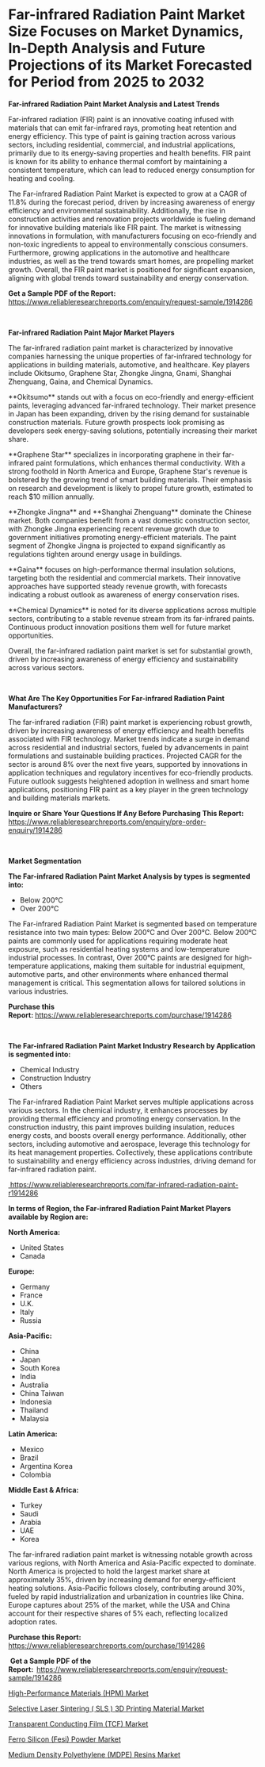 <p><h1>Far-infrared Radiation Paint Market Size Focuses on Market Dynamics, In-Depth Analysis and Future Projections of its Market Forecasted for Period from 2025 to 2032</h1></p><p><strong>Far-infrared Radiation Paint Market Analysis and Latest Trends</strong></p>
<p><p>Far-infrared radiation (FIR) paint is an innovative coating infused with materials that can emit far-infrared rays, promoting heat retention and energy efficiency. This type of paint is gaining traction across various sectors, including residential, commercial, and industrial applications, primarily due to its energy-saving properties and health benefits. FIR paint is known for its ability to enhance thermal comfort by maintaining a consistent temperature, which can lead to reduced energy consumption for heating and cooling.</p><p>The Far-infrared Radiation Paint Market is expected to grow at a CAGR of 11.8% during the forecast period, driven by increasing awareness of energy efficiency and environmental sustainability. Additionally, the rise in construction activities and renovation projects worldwide is fueling demand for innovative building materials like FIR paint. The market is witnessing innovations in formulation, with manufacturers focusing on eco-friendly and non-toxic ingredients to appeal to environmentally conscious consumers. Furthermore, growing applications in the automotive and healthcare industries, as well as the trend towards smart homes, are propelling market growth. Overall, the FIR paint market is positioned for significant expansion, aligning with global trends toward sustainability and energy conservation.</p></p>
<p><strong>Get a Sample PDF of the Report:&nbsp;</strong> <a href="https://www.reliableresearchreports.com/enquiry/request-sample/1914286?utm_campaign=116&utm_medium=2&utm_source=Github&utm_content=ia&utm_term=03042025&utm_id=far-infrared-radiation-paint">https://www.reliableresearchreports.com/enquiry/request-sample/1914286</a></p>
<p>&nbsp;</p>
<p><strong>Far-infrared Radiation Paint Major Market Players</strong></p>
<p><p>The far-infrared radiation paint market is characterized by innovative companies harnessing the unique properties of far-infrared technology for applications in building materials, automotive, and healthcare. Key players include Okitsumo, Graphene Star, Zhongke Jingna, Gnami, Shanghai Zhenguang, Gaina, and Chemical Dynamics.</p><p>**Okitsumo** stands out with a focus on eco-friendly and energy-efficient paints, leveraging advanced far-infrared technology. Their market presence in Japan has been expanding, driven by the rising demand for sustainable construction materials. Future growth prospects look promising as developers seek energy-saving solutions, potentially increasing their market share.</p><p>**Graphene Star** specializes in incorporating graphene in their far-infrared paint formulations, which enhances thermal conductivity. With a strong foothold in North America and Europe, Graphene Star's revenue is bolstered by the growing trend of smart building materials. Their emphasis on research and development is likely to propel future growth, estimated to reach $10 million annually.</p><p>**Zhongke Jingna** and **Shanghai Zhenguang** dominate the Chinese market. Both companies benefit from a vast domestic construction sector, with Zhongke Jingna experiencing recent revenue growth due to government initiatives promoting energy-efficient materials. The paint segment of Zhongke Jingna is projected to expand significantly as regulations tighten around energy usage in buildings.</p><p>**Gaina** focuses on high-performance thermal insulation solutions, targeting both the residential and commercial markets. Their innovative approaches have supported steady revenue growth, with forecasts indicating a robust outlook as awareness of energy conservation rises.</p><p>**Chemical Dynamics** is noted for its diverse applications across multiple sectors, contributing to a stable revenue stream from its far-infrared paints. Continuous product innovation positions them well for future market opportunities.</p><p>Overall, the far-infrared radiation paint market is set for substantial growth, driven by increasing awareness of energy efficiency and sustainability across various sectors.</p></p>
<p>&nbsp;</p>
<p><strong>What Are The Key Opportunities For Far-infrared Radiation Paint Manufacturers?</strong></p>
<p><p>The far-infrared radiation (FIR) paint market is experiencing robust growth, driven by increasing awareness of energy efficiency and health benefits associated with FIR technology. Market trends indicate a surge in demand across residential and industrial sectors, fueled by advancements in paint formulations and sustainable building practices. Projected CAGR for the sector is around 8% over the next five years, supported by innovations in application techniques and regulatory incentives for eco-friendly products. Future outlook suggests heightened adoption in wellness and smart home applications, positioning FIR paint as a key player in the green technology and building materials markets.</p></p>
<p><strong>Inquire or Share Your Questions If Any Before Purchasing This Report:</strong> <a href="https://www.reliableresearchreports.com/enquiry/pre-order-enquiry/1914286?utm_campaign=116&utm_medium=2&utm_source=Github&utm_content=ia&utm_term=03042025&utm_id=far-infrared-radiation-paint">https://www.reliableresearchreports.com/enquiry/pre-order-enquiry/1914286</a></p>
<p>&nbsp;</p>
<p><strong>Market Segmentation</strong></p>
<p><strong>The Far-infrared Radiation Paint Market Analysis by types is segmented into:</strong></p>
<p><ul><li>Below 200℃</li><li>Over 200℃</li></ul></p>
<p><p>The Far-infrared Radiation Paint Market is segmented based on temperature resistance into two main types: Below 200℃ and Over 200℃. Below 200℃ paints are commonly used for applications requiring moderate heat exposure, such as residential heating systems and low-temperature industrial processes. In contrast, Over 200℃ paints are designed for high-temperature applications, making them suitable for industrial equipment, automotive parts, and other environments where enhanced thermal management is critical. This segmentation allows for tailored solutions in various industries.</p></p>
<p><strong>Purchase this Report:&nbsp;</strong><a href="https://www.reliableresearchreports.com/purchase/1914286?utm_campaign=116&utm_medium=2&utm_source=Github&utm_content=ia&utm_term=03042025&utm_id=far-infrared-radiation-paint">https://www.reliableresearchreports.com/purchase/1914286</a></p>
<p>&nbsp;</p>
<p><strong>The Far-infrared Radiation Paint Market Industry Research by Application is segmented into:</strong></p>
<p><ul><li>Chemical Industry</li><li>Construction Industry</li><li>Others</li></ul></p>
<p><p>The Far-infrared Radiation Paint Market serves multiple applications across various sectors. In the chemical industry, it enhances processes by providing thermal efficiency and promoting energy conservation. In the construction industry, this paint improves building insulation, reduces energy costs, and boosts overall energy performance. Additionally, other sectors, including automotive and aerospace, leverage this technology for its heat management properties. Collectively, these applications contribute to sustainability and energy efficiency across industries, driving demand for far-infrared radiation paint.</p></p>
<p><a href="https://www.reliableresearchreports.com/far-infrared-radiation-paint-r1914286?utm_campaign=116&utm_medium=2&utm_source=Github&utm_content=ia&utm_term=03042025&utm_id=far-infrared-radiation-paint">&nbsp;https://www.reliableresearchreports.com/far-infrared-radiation-paint-r1914286</a></p>
<p><strong>In terms of Region, the Far-infrared Radiation Paint Market Players available by Region are:</strong></p>
<p>
    <p> <strong> North America: </strong>
        <ul>
            <li>United States</li>
            <li>Canada</li>
        </ul>
        </p> 
    <p> <strong> Europe: </strong>
        <ul>
            <li>Germany</li>
            <li>France</li>
            <li>U.K.</li>
            <li>Italy</li>
            <li>Russia</li>
        </ul>
        </p> 
    <p> <strong> Asia-Pacific: </strong>
        <ul>
            <li>China</li>
            <li>Japan</li>
            <li>South Korea</li>
            <li>India</li>
            <li>Australia</li>
            <li>China Taiwan</li>
            <li>Indonesia</li>
            <li>Thailand</li>
            <li>Malaysia</li>
        </ul>
        </p> 
    <p> <strong> Latin America: </strong>
        <ul>
            <li>Mexico</li>
            <li>Brazil</li>
            <li>Argentina Korea</li>
            <li>Colombia</li>
        </ul>
        </p> 
    <p> <strong> Middle East & Africa: </strong>
        <ul>
            <li>Turkey</li>
            <li>Saudi</li>
            <li>Arabia</li>
            <li>UAE</li>
            <li>Korea</li>
        </ul>
    </p>
    </p>
<p><p>The far-infrared radiation paint market is witnessing notable growth across various regions, with North America and Asia-Pacific expected to dominate. North America is projected to hold the largest market share at approximately 35%, driven by increasing demand for energy-efficient heating solutions. Asia-Pacific follows closely, contributing around 30%, fueled by rapid industrialization and urbanization in countries like China. Europe captures about 25% of the market, while the USA and China account for their respective shares of 5% each, reflecting localized adoption rates.</p></p>
<p><strong>Purchase this Report: </strong><a href="https://www.reliableresearchreports.com/purchase/1914286?utm_campaign=116&utm_medium=2&utm_source=Github&utm_content=ia&utm_term=03042025&utm_id=far-infrared-radiation-paint">https://www.reliableresearchreports.com/purchase/1914286</a></p>
<p>&nbsp;<strong>Get a Sample PDF of the Report:&nbsp;&nbsp;</strong><a href="https://www.reliableresearchreports.com/enquiry/request-sample/1914286?utm_campaign=116&utm_medium=2&utm_source=Github&utm_content=ia&utm_term=03042025&utm_id=far-infrared-radiation-paint">https://www.reliableresearchreports.com/enquiry/request-sample/1914286</a></p>
<p><strong></strong></p>
<p><p><a href="https://github.com/marlanamarvn/Market-Research-Report-List-1/blob/main/high-performance-materials-hpm-market.md?utm_campaign=116&utm_medium=2&utm_source=Github&utm_content=ia&utm_term=03042025&utm_id=far-infrared-radiation-paint">High-Performance Materials (HPM) Market</a></p><p><a href="https://github.com/castoriffic/Market-Research-Report-List-6/blob/main/selective-laser-sintering-sls-3d-printing-material-market.md?utm_campaign=116&utm_medium=2&utm_source=Github&utm_content=ia&utm_term=03042025&utm_id=far-infrared-radiation-paint">Selective Laser Sintering ( SLS ) 3D Printing Material Market</a></p><p><a href="https://github.com/mookiesville/Market-Research-Report-List-1/blob/main/transparent-conducting-film-tcf-market.md?utm_campaign=116&utm_medium=2&utm_source=Github&utm_content=ia&utm_term=03042025&utm_id=far-infrared-radiation-paint">Transparent Conducting Film (TCF) Market</a></p><p><a href="https://github.com/XavierTyler76/Market-Research-Report-List-1/blob/main/ferro-silicon-fesi-powder-market.md?utm_campaign=116&utm_medium=2&utm_source=Github&utm_content=ia&utm_term=03042025&utm_id=far-infrared-radiation-paint">Ferro Silicon (Fesi) Powder Market</a></p><p><a href="https://github.com/willjis/Market-Research-Report-List-1/blob/main/medium-density-polyethylene-mdpe-resins-market.md?utm_campaign=116&utm_medium=2&utm_source=Github&utm_content=ia&utm_term=03042025&utm_id=far-infrared-radiation-paint">Medium Density Polyethylene (MDPE) Resins Market</a></p></p>
